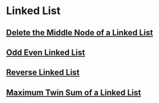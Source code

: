 # Linked List

## [Delete the Middle Node of a Linked List](https://leetcode.com/problems/delete-the-middle-node-of-a-linked-list/?envType=study-plan-v2&envId=leetcode-75)

## [Odd Even Linked List](https://leetcode.com/problems/odd-even-linked-list/?envType=study-plan-v2&envId=leetcode-75)

## [Reverse Linked List](https://leetcode.com/problems/reverse-linked-list/?envType=study-plan-v2&envId=leetcode-75)

## [Maximum Twin Sum of a Linked List](https://leetcode.com/problems/maximum-twin-sum-of-a-linked-list/?envType=study-plan-v2&envId=leetcode-75)
